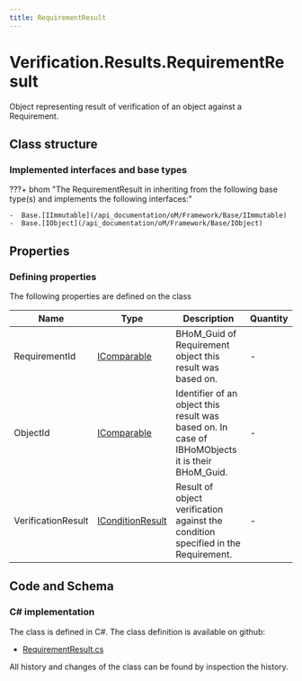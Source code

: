 ```yaml
---
title: RequirementResult
---
```


# Verification.Results.RequirementResult

Object representing result of verification of an object against a Requirement.

## Class structure

### Implemented interfaces and base types

???+ bhom "The RequirementResult in inheriting from the following base type(s) and implements the following interfaces:"

    -  Base.[IImmutable](/api_documentation/oM/Framework/Base/IImmutable)
    -  Base.[IObject](/api_documentation/oM/Framework/Base/IObject)


## Properties



### Defining properties

The following properties are defined on the class

| Name             | Type             | Description      | Quantity         |
|------------------|------------------|------------------|------------------|
| RequirementId | [IComparable](https://learn.microsoft.com/en-us/dotnet/api/System.IComparable?view=netstandard-2.0) | BHoM_Guid of Requirement object this result was based on. | - |
| ObjectId | [IComparable](https://learn.microsoft.com/en-us/dotnet/api/System.IComparable?view=netstandard-2.0) | Identifier of an object this result was based on. In case of IBHoMObjects it is their BHoM_Guid. | - |
| VerificationResult | [IConditionResult](/api_documentation/oM/Framework/Verification/Results/IConditionResult) | Result of object verification against the condition specified in the Requirement. | - |


## Code and Schema

### C# implementation

The class is defined in C#. The class definition is available on github:

- [RequirementResult.cs](https://github.com/BHoM/BHoM/blob/develop/Verification_oM/Results\RequirementResult.cs)

All history and changes of the class can be found by inspection the history.
